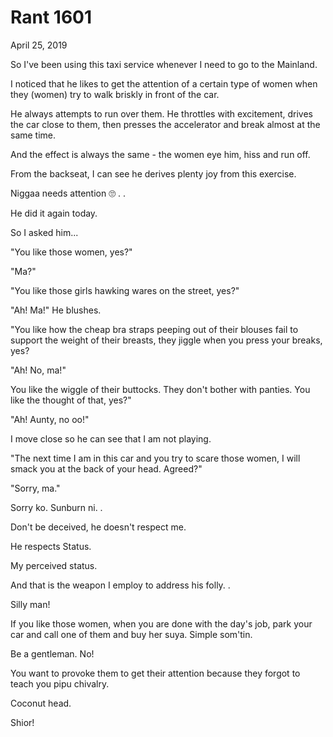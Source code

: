 # Rant 1601


April 25, 2019 

So I've been using this taxi service whenever I need to go to the Mainland. 

I noticed that he likes to get the attention of a certain type of women when they (women) try to walk briskly in front of the car.

He always attempts to run over them. He throttles with excitement, drives the car close to them, then presses the accelerator and break almost at the same time.

And the effect is always the same - the women eye him, hiss and run off.

From the backseat, I can see he derives plenty joy from this exercise. 

Niggaa needs attention 🙄
.
.

He did it again today.

So I asked him...

"You like those women, yes?"

"Ma?"

"You like those girls hawking wares on the street, yes?"

"Ah! Ma!" He blushes.

"You like how the cheap bra straps peeping out of their blouses fail to support the weight of their breasts, they jiggle when you press your breaks, yes?

"Ah! No, ma!"

You like the wiggle of their buttocks. They don't bother with panties. You like the thought of that, yes?"

"Ah! Aunty, no oo!"

I move close so he can see that I am not playing.

"The next time I am in this car and you try to scare those women, I will smack you at the back of your head. Agreed?"

"Sorry, ma."

Sorry ko. Sunburn ni.
.

Don't be deceived, he doesn't respect me.

He respects Status.

My perceived status.

And that is the weapon I employ to address his folly.
.

Silly man!

If you like those women, when you are done with the day's job, park your car and call one of them and buy her suya. Simple som'tin.

Be a gentleman. No!

You want to provoke them to get their attention because they forgot to teach you pipu chivalry.

Coconut head.

Shior!